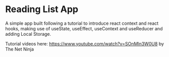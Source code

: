 # Reading List App
A simple app built following a tutorial to introduce react context and react hooks, making use of useState, useEffect, useContext and useReducer and adding Local Storage.

Tutorial videos here: https://www.youtube.com/watch?v=SOnMln3W0U8 by The Net Ninja
